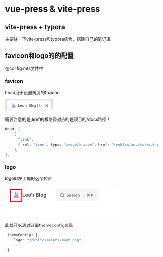 # vue-press & vite-press

## vite-press + typora

主要讲一下vite-press和typora结合，搭建自己的笔记库



## favicon和logo的的配置

在config.mts文件中

### favicon

head用于设置网页的favicon

<img src="../../../public/assets/vue-press/image-20231123230916724.png" alt="image-20231123230916724" style="zoom:50%;" />

需要注意的是,href的根路径对应的是项目的/docs路径！

```typescript
head: [
    [
      "link",
      { rel: "icon", type: "image/x-icon", href: "/public/assets/boat.png" },
    ],
],
```



### logo

logo即左上角的这个位置

<img src="../../../public/assets/vue-press/image-20231123230826185.png" alt="image-20231123230826185" style="zoom:50%;" />

此处可以通过设置themeconfig实现

```typescript
 themeConfig: {
    logo: "/public/assets/boat.png",
    ...
 }
```

